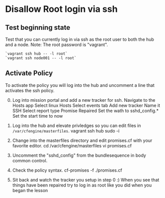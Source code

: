 # Disallow Root login via ssh

## Test beginning state
Test that you can currently log in via ssh as the root user to both the hub and
a node. Note: The root password is "vagrant".

    `vagrant ssh hub -- -l root`
    `vagrant ssh node001 -- -l root`

## Activate Policy
To activate the policy you will log into the hub and uncomment a line that
activates the ssh policy.

0. Log into mission portal and add a new tracker for ssh.
    Navigate to the Hosts app
    Select linux Hosts
    Select events tab
    Add new tracker
    Name it SSH
    Select report type Promise Repaired
    Set the wath to sshd_config.*
    Set the start time to now

1. Log into the hub and elevate privledges so you can edit files in `/var/cfengine/masterfiles`.
    vagrant ssh hub
    sudo -i
2. Change into the masterfiles directory and edit promises.cf with your favorite editor.
    cd /var/cfengine/masterfiles
    vi promises.cf
3. Uncomment the "sshd_config" from the bundlesequence in body common control.
4. Check the policy syntax.
    cf-promises -f ./promises.cf

5. Sit back and watch the tracker you setup in step 0 :) When you see that
   things have been repaired try to log in as root like you did when you began
   the lesson
